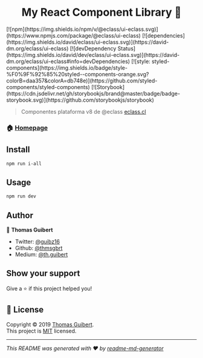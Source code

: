 <h1 align="center">My React Component Library 👋</h1>
<p>
  [![npm](https://img.shields.io/npm/v/@eclass/ui-eclass.svg)](https://www.npmjs.com/package/@eclass/ui-eclass)
  [![dependencies](https://img.shields.io/david/eclass/ui-eclass.svg)](https://david-dm.org/eclass/ui-eclass)
  [![devDependency Status](https://img.shields.io/david/dev/eclass/ui-eclass.svg)](https://david-dm.org/eclass/ui-eclass#info=devDependencies)
  [![style: styled-components](https://img.shields.io/badge/style-%F0%9F%92%85%20styled--components-orange.svg?colorB=daa357&colorA=db748e)](https://github.com/styled-components/styled-components) 
  [![Storybook](https://cdn.jsdelivr.net/gh/storybookjs/brand@master/badge/badge-storybook.svg)](https://github.com/storybookjs/storybook)
</p>

> Componentes plataforma v8 de @eclass [eclass.cl](https://www.eclass.com/cl/)

### 🏠 [Homepage](https://github.com/thmsgbrt/my-react-component-library)

## Install

```sh
npm run i-all
```

## Usage

```sh
npm run dev
```

## Author

👤 **Thomas Guibert**

- Twitter: [@guibz16](https://twitter.com/guibz16)
- Github: [@thmsgbrt](https://github.com/thmsgbrt)
- Medium: [@th.guibert](https://medium.com/@th.guibert)

## Show your support

Give a ⭐️ if this project helped you!

## 📝 License

Copyright © 2019 [Thomas Guibert](https://github.com/thmsgbrt).<br />
This project is [MIT](https://github.com/thmsgbrt/my-react-component-library/blob/master/LICENSE) licensed.

---

_This README was generated with ❤️ by [readme-md-generator](https://github.com/kefranabg/readme-md-generator)_
